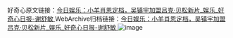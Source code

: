 好奇心原文链接：[今日娱乐：小羊肖恩定档，吴镇宇加盟吕克·贝松新片_娱乐_好奇心日报-谢舒敏 ](https://www.qdaily.com/articles/10680.html)
WebArchive归档链接：[今日娱乐：小羊肖恩定档，吴镇宇加盟吕克·贝松新片_娱乐_好奇心日报-谢舒敏 ](http://web.archive.org/web/20190623163131/https://www.qdaily.com/articles/10680.html)
![image](http://ww3.sinaimg.cn/large/007d5XDply1g3wc6x91moj30u04izb29)